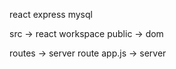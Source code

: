 

react express mysql 


src -> react workspace
public -> dom 

routes -> server route
app.js -> server